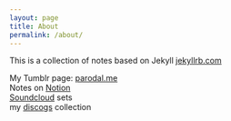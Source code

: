 ```yaml
---
layout: page
title: About
permalink: /about/
---
```


This is a collection of notes based on Jekyll [jekyllrb.com](https://jekyllrb.com/)

My Tumblr page: [parodal.me](https://parodal.me)              
Notes on [Notion](https://parodal.notion.site/ee6fa47a49b94d6da300add536f11d7c?v=2b5ac44451ed480a8a4b36913d99e711)        
[Soundcloud](https://soundcloud.com/p4r0d5/sets) sets            
my [discogs](https://www.discogs.com/user/p4r0d5/collection?header=1) collection